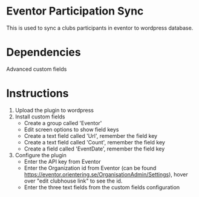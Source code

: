 # Eventor Participation Sync

This is used to sync a clubs participants in eventor to wordpress database.

# Dependencies
Advanced custom fields

# Instructions
1. Upload the plugin to wordpress
2. Install custom fields
   - Create a group called 'Eventor'
   - Edit screen options to show field keys
   - Create a text field called 'Url', remember the field key
   - Create a text field called 'Count', remember the field key
   - Create a field called 'EventDate', remember the field key
3. Configure the plugin
   - Enter the API key from Eventor
   - Enter the Organization id from Eventor (can be found https://eventor.orientering.se/OrganisationAdmin/Settings), hover over "edit clubhouse link" to see the id.
   - Enter the three text fields from the custom fields configuration
   
